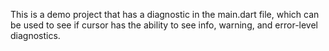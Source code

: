 This is a demo project that has a diagnostic in the main.dart file, which can be
used to see if cursor has the ability to see info, warning, and error-level
diagnostics.

